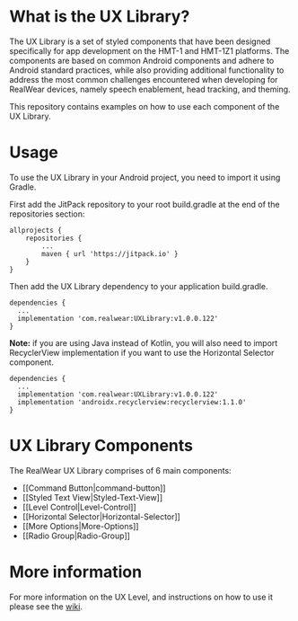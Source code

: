# What is the UX Library?

The UX Library is a set of styled components that have been designed specifically for app development on the HMT-1 and HMT-1Z1 platforms. The components are based on common Android components and adhere to Android standard practices, while also providing additional functionality to address the most common challenges encountered when developing for RealWear devices, namely speech enablement, head tracking, and theming.

This repository contains examples on how to use each component of the UX Library.

# Usage

To use the UX Library in your Android project, you need to import it using Gradle.

First add the JitPack repository to your root build.gradle at the end of the repositories section:

```
allprojects {
    repositories {
        ...
        maven { url 'https://jitpack.io' }
    }
}
```

Then add the UX Library dependency to your application build.gradle.

```
dependencies {
  ...
  implementation 'com.realwear:UXLibrary:v1.0.0.122'
}
```

**Note:** if you are using Java instead of Kotlin, you will also need to import RecyclerView implementation if you want to use the Horizontal Selector component.

```
dependencies {
  ...
  implementation 'com.realwear:UXLibrary:v1.0.0.122'
  implementation 'androidx.recyclerview:recyclerview:1.1.0'
}
```

# UX Library Components

The RealWear UX Library comprises of 6 main components:

* [[Command Button|command-button]]
* [[Styled Text View|Styled-Text-View]]
* [[Level Control|Level-Control]]
* [[Horizontal Selector|Horizontal-Selector]]
* [[More Options|More-Options]]
* [[Radio Group|Radio-Group]]

# More information

For more information on the UX Level, and instructions on how to use it please see the [wiki](https://github.com/realwear/UXLibrary-Example/wiki/).